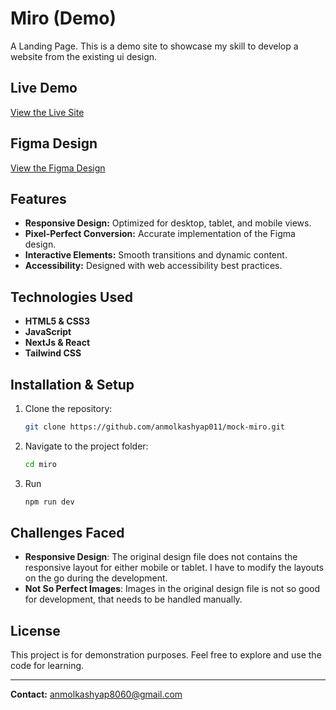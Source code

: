 # Miro (Demo)

A Landing Page.
This is a demo site to showcase my skill to develop a website from the existing ui design.

## Live Demo
[View the Live Site](https://mock-miro.web.app)

## Figma Design
[View the Figma Design](https://www.figma.com/design/jZbCFSBHWu3XDMybttPbc4/Miro?node-id=0-1&t=apS985t7oCHdIznL-1)

## Features
- **Responsive Design:** Optimized for desktop, tablet, and mobile views.
- **Pixel-Perfect Conversion:** Accurate implementation of the Figma design.
- **Interactive Elements:** Smooth transitions and dynamic content.
- **Accessibility:** Designed with web accessibility best practices.

## Technologies Used
- **HTML5 & CSS3**
- **JavaScript**
- **NextJs & React**
- **Tailwind CSS**

## Installation & Setup
1. Clone the repository:
   ```bash
   git clone https://github.com/anmolkashyap011/mock-miro.git
   ```
2. Navigate to the project folder:
   ```bash
   cd miro
   ```
3. Run
   ```bash
   npm run dev
   ```

## Challenges Faced
- **Responsive Design**: The original design file does not contains the responsive layout for either mobile or tablet. I have to modify the layouts on the go during the development.
- **Not So Perfect Images**: Images in the original design file is not so good for development, that needs to be handled manually.

## License
This project is for demonstration purposes. Feel free to explore and use the code for learning.

---

**Contact:** [anmolkashyap8060@gmail.com](mailto:anmolkashyap8060@gmail.com)

